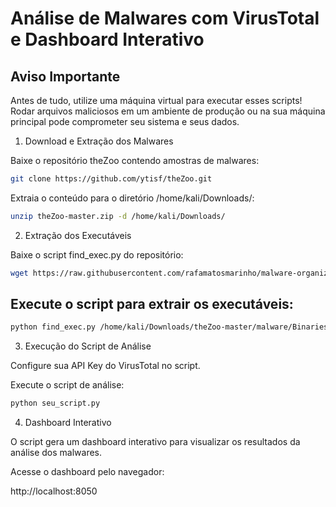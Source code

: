 # Análise de Malwares com VirusTotal e Dashboard Interativo

## Aviso Importante

Antes de tudo, utilize uma máquina virtual para executar esses scripts!
Rodar arquivos maliciosos em um ambiente de produção ou na sua máquina principal pode comprometer seu sistema e seus dados.

1. Download e Extração dos Malwares

Baixe o repositório theZoo contendo amostras de malwares:

```bash
git clone https://github.com/ytisf/theZoo.git
```

Extraia o conteúdo para o diretório /home/kali/Downloads/:

```bash
unzip theZoo-master.zip -d /home/kali/Downloads/
```

2. Extração dos Executáveis

Baixe o script find_exec.py do repositório:

```bash
wget https://raw.githubusercontent.com/rafamatosmarinho/malware-organizer/main/find_exec.py
```

## Execute o script para extrair os executáveis:

```bash
python find_exec.py /home/kali/Downloads/theZoo-master/malware/Binaries/
```

3. Execução do Script de Análise

Configure sua API Key do VirusTotal no script.

Execute o script de análise:

```bash
python seu_script.py
```

4. Dashboard Interativo

O script gera um dashboard interativo para visualizar os resultados da análise dos malwares.

Acesse o dashboard pelo navegador:

http://localhost:8050
